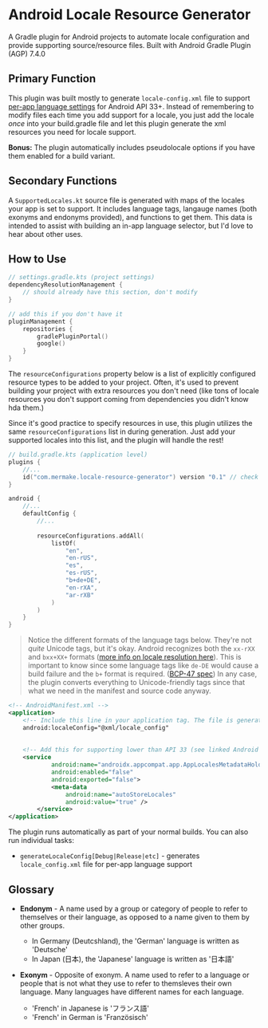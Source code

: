 # Android Locale Resource Generator

A Gradle plugin for Android projects to automate locale configuration and provide supporting source/resource files.
Built with Android Gradle Plugin (AGP) 7.4.0

## Primary Function

This plugin was built mostly to generate `locale-config.xml` file to support [per-app language settings](https://developer.android.com/guide/topics/resources/app-languages) for Android API 33+. Instead of remembering to modify files each time you add support for a locale, you just add the locale _once_ into your build.gradle file and let this plugin generate the xml resources you need for locale support.

**Bonus:** The plugin automatically includes pseudolocale options if you have them enabled for a build variant.

## Secondary Functions

A `SupportedLocales.kt` source file is generated with maps of the locales your app is set to support. It includes language tags, langauge names (both exonyms and endonyms provided), and functions to get them. This data is intended to assist with building an in-app language selector, but I'd love to hear about other uses.

## How to Use

```kotlin
// settings.gradle.kts (project settings)
dependencyResolutionManagement {
    // should already have this section, don't modify
}

// add this if you don't have it
pluginManagement {
    repositories {
        gradlePluginPortal()
        google()
    }
}
```

The `resourceConfigurations` property below is a list of explicitly configured resource types to be added to your project. Often, it's used to prevent building your project with extra resources you don't need (like tons of locale resources you don't support coming from dependencies you didn't know hda them.)

Since it's good practice to specify resources in use, this plugin utilizes the same `resourceConfigurations` list in during generation. Just add your supported locales into this list, and the plugin will handle the rest!

```kotlin
// build.gradle.kts (application level)
plugins {
    //...
    id("com.mermake.locale-resource-generator") version "0.1" // check release page for latest version
}

android {
    //...
    defaultConfig {
        //...
    
        resourceConfigurations.addAll(
            listOf(
                "en",
                "en-rUS",
                "es",
                "es-rUS",
                "b+de+DE",
                "en-rXA",
                "ar-rXB"
            )
        )
    }
}
```
> Notice the different formats of the language tags below. They're not _quite_ Unicode tags, but it's okay. Android recognizes both the `xx-rXX` and `bxx+XX+` formats ([more info on locale resolution here](https://developer.android.com/guide/topics/resources/multilingual-support#postN)). This is important to know since some language tags like `de-DE` would cause a build failure and the `b+` format is required. ([BCP-47 spec](https://cldr.unicode.org/development/development-process/design-proposals/bcp47-syntax-mapping)) In any case, the plugin converts everything to Unicode-friendly tags since that what we need in the manifest and source code anyway.

```xml
<!-- AndroidManifest.xml -->
<application>
    <!-- Include this line in your application tag. The file is generated when you build and resolves without issue. -->
    android:localeConfig="@xml/locale_config"
    
    
    <!-- Add this for supporting lower than API 33 (see linked Android docs for more details) -->
    <service
            android:name="androidx.appcompat.app.AppLocalesMetadataHolderService"
            android:enabled="false"
            android:exported="false">
            <meta-data
                android:name="autoStoreLocales"
                android:value="true" />
        </service>
</application>
```

The plugin runs automatically as part of your normal builds. You can also run individual tasks:
- `generateLocaleConfig[Debug|Release|etc]` - generates `locale_config.xml` file for per-app language support

## Glossary

- **Endonym** - A name used by a group or category of people to refer to themselves or their language, as opposed to a name given to them by other groups.
    - In Germany (Deutcshland), the 'German' language is written as 'Deutsche'
    - In Japan (日本), the 'Japanese' language is written as '日本語'


- **Exonym** - Opposite of exonym. A name used to refer to a language or people that is not what they use to refer to themsleves their own language. Many languages have different names for each language.
    - 'French' in Japanese is 'フランス語'
    - 'French' in German is 'Französisch'
